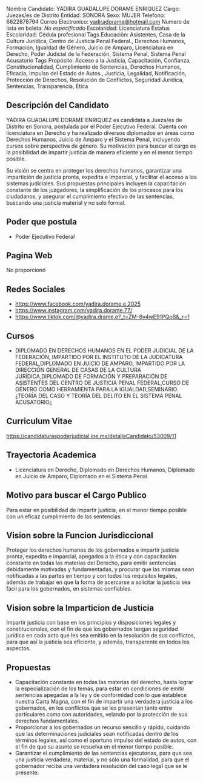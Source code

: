 Nombre Candidato: YADIRA GUADALUPE DORAME ENRIQUEZ
Cargo: Juezas/es de Distrito
Entidad: SONORA
Sexo: MUJER
Telefono: 6622878794
Correo Electronico: yadiradorame@hotmail.com
Numero de lista en boleta: *No especificado*
Escolaridad: Licenciatura
Estatus Escolaridad: Cédula profesional
Tags Educación: Asistentes, Casa de la Cultura Jurídica, Centro de Justicia Penal Federal., Derechos Humanos, Formación, Igualdad de Género, Juicio de Amparo, Licenciatura en Derecho, Poder Judicial de la Federación, Sistema Penal, Sistema Penal Acusatorio
Tags Propósito: Acceso a la Justicia, Capacitación, Confianza, Constitucionalidad, Cumplimiento de Sentencias, Derechos Humanos, Eficacia, Impulso del Estado de Autos., Justicia, Legalidad, Notificación, Protección de Derechos, Resolución de Conflictos, Seguridad Jurídica, Sentencias, Transparencia, Ética


## Descripción del Candidato 

YADIRA GUADALUPE DORAME ENRIQUEZ es candidata a Jueza/es de Distrito en Sonora, postulada por el Poder Ejecutivo Federal. Cuenta con licenciatura en Derecho y ha realizado diversos diplomados en áreas como Derechos Humanos, Juicio de Amparo y el Sistema Penal, incluyendo cursos sobre perspectiva de género. Su motivación para buscar el cargo es la posibilidad de impartir justicia de manera eficiente y en el menor tiempo posible.

Su visión se centra en proteger los derechos humanos, garantizar una impartición de justicia pronta, expedita e imparcial, y facilitar el acceso a los sistemas judiciales. Sus propuestas principales incluyen la capacitación constante de los juzgadores, la simplificación de los procesos para los ciudadanos, y asegurar el cumplimiento efectivo de las sentencias, buscando una justicia material y no solo formal.


## Poder que postula

- Poder Ejecutivo Federal


## Pagina Web

No proporcionó


## Redes Sociales

- https://www.facebook.com/yadira.dorame.e.2025
- https://www.instagram.com/yadira.dorame.77/
- https://www.tiktok.com/@yadira.drame.e?_t=ZM-8v4wE91PQoB&_r=1


## Cursos

- DIPLOMADO EN DERECHOS HUMANOS EN EL PODER JUDICIAL DE LA FEDERACIÓN, IMPARTIDO POR EL INSTITUTO DE LA JUDICATURA FEDERAL,DIPLOMADO EN JUICIO DE AMPARO, IMPARTIDO POR LA DIRECCIÓN GENERAL DE CASAS DE LA CULTURA JURÍDICA,DIPLOMADO DE FORMACIÓN Y PREPARACIÓN DE ASISTENTES DEL CENTRO DE JUSTICIA PENAL FEDERAL,CURSO DE GÉNERO COMO HERRAMIENTA PARA LA IGUALDAD,SEMINARIO ¿TEORÍA DEL CASO Y TEORÍA DEL DELITO EN EL SISTEMA PENAL ACUSATORIO¿


## Curriculum Vitae

https://candidaturaspoderjudicial.ine.mx/detalleCandidato/53009/11


## Trayectoria Academica

- Licenciatura en Derecho, Diplomado en Derechos Humanos, Diplomado en Juicio de Amparo, Diplomado en el Sistema Penal


## Motivo para buscar el Cargo Publico

Para estar en posibilidad de impartir justicia, en el menor tiempo posible con un eficaz cumplimiento de las sentencias.


## Vision sobre la Funcion Jurisdiccional

Proteger los derechos humanos de los gobernados e impartir justicia pronta, expedita e imparcial, apegados a la ética y con capacitación constante en todas las materias del Derecho, para emitir sentencias debidamente motivadas y fundamentadas, y procurar que las mismas sean notificadas a las partes en tiempo y con todos los requisitos legales, además de trabajar en que la forma de acercarse a solicitar la justicia sea fácil para los gobernados, en sistemas confiables.


## Vision sobre la Imparticion de Justicia

Impartir justicia con base en los principios y disposiciones legales y constitucionales, con el fin de que los gobernados tengan seguridad jurídica en cada acto que les sea emitido en la resolución de sus conflictos, para que así la justicia sea eficiente, y además, transparente en todos los aspectos.


## Propuestas

- Capacitación constante en todas las materias del derecho, hasta lograr la especialización de los temas, para estar en condiciones de emitir sentencias apegadas a la ley y de conformidad con lo que establece nuestra Carta Magna, con el fin de impartir una verdadera justicia a los gobernados, en los conflictos que se les presentan tanto entre particulares como con autoridades, velando por la protección de sus derechos fundamentales.
- Proporcionar a los gobernados un recurso sencillo y rápido, cuidando que las determinaciones judiciales sean notificadas dentro de los términos legales, así como el oportuno impulso del estado de autos, con el fin de que su asunto se resuelva en el menor tiempo posible.
- Garantizar el cumplimiento de las sentencias ejecutorias, para que sea una justicia verdadera, material, y no sólo una formalidad, para que el gobernador reciba una verdadera resolución del caso legal que se le presente.

